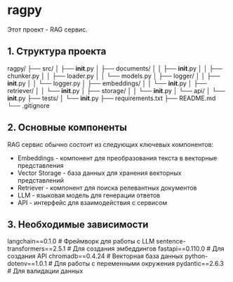 # ragpy

Этот проект - RAG сервис.

## 1. Структура проекта

ragpy/
├── src/
│   ├── __init__.py
│   ├── documents/
│   │   ├── __init__.py
│   │   ├── chunker.py
│   │   ├── loader.py
│   │   └── models.py
│   ├── logger/
│   │   ├── __init__.py
│   │   └── logger.py
│   ├── embeddings/
│   │   └── __init__.py
│   ├── retriever/
│   │   └── __init__.py
│   ├── storage/
│   │   └── __init__.py
│   └── api/
│       └── __init__.py
├── tests/
│   └── __init__.py
├── requirements.txt
├── README.md
└── .gitignore

## 2. Основные компоненты
RAG сервис обычно состоит из следующих ключевых компонентов:
- Embeddings - компонент для преобразования текста в векторные представления
- Vector Storage - база данных для хранения векторных представлений
- Retriever - компонент для поиска релевантных документов
- LLM - языковая модель для генерации ответов
- API - интерфейс для взаимодействия с сервисом

## 3. Необходимые зависимости

langchain==0.1.0  # Фреймворк для работы с LLM
sentence-transformers==2.5.1  # Для создания эмбеддингов
fastapi==0.110.0  # Для создания API
chromadb==0.4.24  # Векторная база данных
python-dotenv==1.0.1  # Для работы с переменными окружения
pydantic==2.6.3  # Для валидации данных

